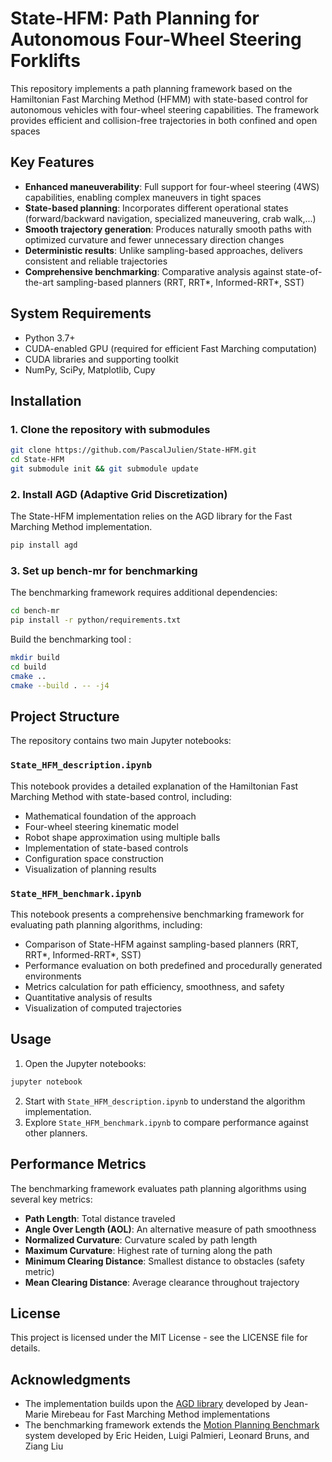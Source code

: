 # State-HFM: Path Planning for Autonomous Four-Wheel Steering Forklifts

This repository implements a path planning framework based on the Hamiltonian Fast Marching Method (HFMM) with state-based control for autonomous vehicles with four-wheel steering capabilities. The framework provides efficient and collision-free trajectories in both confined and open spaces

## Key Features

- **Enhanced maneuverability**: Full support for four-wheel steering (4WS) capabilities, enabling complex maneuvers in tight spaces
- **State-based planning**: Incorporates different operational states (forward/backward navigation, specialized maneuvering, crab walk,...)
- **Smooth trajectory generation**: Produces naturally smooth paths with optimized curvature and fewer unnecessary direction changes
- **Deterministic results**: Unlike sampling-based approaches, delivers consistent and reliable trajectories
- **Comprehensive benchmarking**: Comparative analysis against state-of-the-art sampling-based planners (RRT, RRT*, Informed-RRT*, SST)

## System Requirements

- Python 3.7+
- CUDA-enabled GPU (required for efficient Fast Marching computation)
- CUDA libraries and supporting toolkit
- NumPy, SciPy, Matplotlib, Cupy

## Installation

### 1. Clone the repository with submodules

```bash
git clone https://github.com/PascalJulien/State-HFM.git
cd State-HFM
git submodule init && git submodule update
```

### 2. Install AGD (Adaptive Grid Discretization)

The State-HFM implementation relies on the AGD library for the Fast Marching Method implementation. 

```bash
pip install agd
```

### 3. Set up bench-mr for benchmarking

The benchmarking framework requires additional dependencies:

```bash
cd bench-mr
pip install -r python/requirements.txt
```

Build the benchmarking tool : 
```bash
mkdir build
cd build
cmake ..
cmake --build . -- -j4
```

## Project Structure

The repository contains two main Jupyter notebooks:

### `State_HFM_description.ipynb`

This notebook provides a detailed explanation of the Hamiltonian Fast Marching Method with state-based control, including:

- Mathematical foundation of the approach
- Four-wheel steering kinematic model
- Robot shape approximation using multiple balls
- Implementation of state-based controls
- Configuration space construction
- Visualization of planning results

### `State_HFM_benchmark.ipynb`

This notebook presents a comprehensive benchmarking framework for evaluating path planning algorithms, including:

- Comparison of State-HFM against sampling-based planners (RRT, RRT*, Informed-RRT*, SST)
- Performance evaluation on both predefined and procedurally generated environments
- Metrics calculation for path efficiency, smoothness, and safety
- Quantitative analysis of results
- Visualization of computed trajectories

## Usage

1. Open the Jupyter notebooks:

```bash
jupyter notebook
```

2. Start with `State_HFM_description.ipynb` to understand the algorithm implementation.
3. Explore `State_HFM_benchmark.ipynb` to compare performance against other planners.

## Performance Metrics

The benchmarking framework evaluates path planning algorithms using several key metrics:

- **Path Length**: Total distance traveled
- **Angle Over Length (AOL)**: An alternative measure of path smoothness
- **Normalized Curvature**: Curvature scaled by path length
- **Maximum Curvature**: Highest rate of turning along the path
- **Minimum Clearing Distance**: Smallest distance to obstacles (safety metric)
- **Mean Clearing Distance**: Average clearance throughout trajectory

## License

This project is licensed under the MIT License - see the LICENSE file for details.

## Acknowledgments

- The implementation builds upon the [AGD library](https://github.com/Mirebeau/AdaptiveGridDiscretizations) developed by Jean-Marie Mirebeau for Fast Marching Method implementations
- The benchmarking framework extends the [Motion Planning Benchmark](https://github.com/robot-motion/bench-mr) system developed by Eric Heiden, Luigi Palmieri, Leonard Bruns, and Ziang Liu

<!--## Citation

If you use this code in your research, please cite:

```
@misc{StateBased_HFM,
  author = {Your Name},
  title = {State-HFM: Path Planning for Autonomous Four-Wheel Steering Forklifts},
  year = {2024},
  publisher = {GitHub},
  journal = {GitHub repository},
  howpublished = {\url{https://github.com/PascalJulien/State-HFM}}
}
```-->
